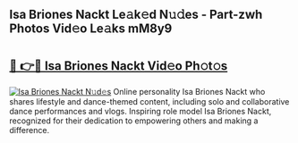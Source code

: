 ## Isa Briones Nackt Le𝚊k𝚎d N𝚞𝚍es - Part-zwh Photos Vid𝚎o Le𝚊ks mM8y9

# <h2><a href="http://fb0ujr.evod.top/?m=Isa+Briones+Nackt">🔗 👉🔴 Isa Briones Nackt Vid𝚎o Ph𝚘t𝚘s</a></h2>

[![Isa Briones Nackt N𝚞d𝚎s](https://i.imgur.com/8V9OHl7.gif)](http://fb0ujr.evod.top/?m=Isa+Briones+Nackt)
Online personality Isa Briones Nackt who shares lifestyle and dance-themed content, including solo and collaborative dance performances and vlogs. Inspiring role model Isa Briones Nackt, recognized for their dedication to empowering others and making a difference. 
